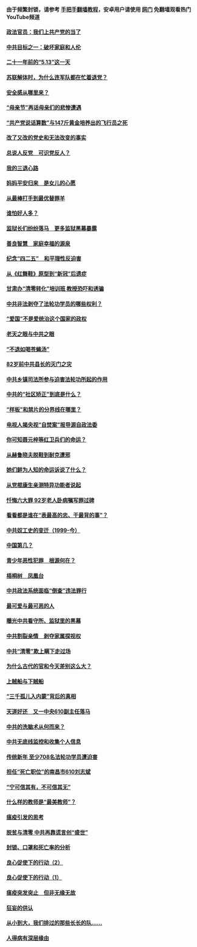 #### 由于频繁封锁，请参考 [手把手翻墙教程](https://github.com/gfw-breaker/guides/wiki/)，安卓用户请使用 [网门](https://github.com/gfw-breaker/nogfw/blob/master/dl.md?t=05181501) 免翻墙观看热门YouTube频道 

#### [政法官员：我们上共产党的当了](../pages/19/425351.md?t=05181501) 

#### [中共目标之一：破坏家庭和人伦](../pages/19/424454.md?t=05181501) 

#### [二十一年前的“5.13”这一天](../pages/19/424814.md?t=05181501) 

#### [苏联解体时，为什么连军队都在忙着退党？](../pages/19/424335.md?t=05181501) 

#### [安全感从哪里来？](../pages/19/424336.md?t=05181501) 

#### [“母亲节”再话母亲们的悲惨遭遇](../pages/19/424234.md?t=05181501) 

#### [“共产党说话算数”与147斤黄金培养出的飞行员之死](../pages/19/424115.md?t=05181501) 

#### [改了又改的党史和无法改变的事实](../pages/19/424037.md?t=05181501) 

#### [总说人反党　可识党反人？](../pages/19/423820.md?t=05181501) 

#### [我的三退心路](../pages/19/423876.md?t=05181501) 

#### [妈妈平安归来　是女儿的心愿](../pages/19/423947.md?t=05181501) 

#### [从最棒打手到最优替罪羊](../pages/19/423819.md?t=05181501) 

#### [谁怕好人多？](../pages/19/423774.md?t=05181501) 

#### [监狱长们纷纷落马　更多监狱黑幕暴露](../pages/19/423787.md?t=05181501) 

#### [善良智慧　家庭幸福的源泉](../pages/19/423632.md?t=05181501) 

#### [纪念“四二五”　和平理性反迫害](../pages/19/423660.md?t=05181501) 

#### [从《红舞鞋》原型到“新冠”后遗症](../pages/19/423509.md?t=05181501) 

#### [甘肃办“清零转化”培训班 教授恐吓和诱骗](../pages/19/423498.md?t=05181501) 

#### [中共非法剥夺了法轮功学员的哪些权利？](../pages/19/423392.md?t=05181501) 

#### [“爱国”不是爱统治这个国家的政权](../pages/19/423029.md?t=05181501) 

#### [老天之眼与中共之眼](../pages/19/423378.md?t=05181501) 

#### [“不退如喝苍蝇汤”](../pages/19/423287.md?t=05181501) 

#### [82岁前中共县长的灭门之灾](../pages/19/423055.md?t=05181501) 

#### [中共乡镇司法所参与迫害法轮功所起的作用](../pages/19/423064.md?t=05181501) 

#### [中共的“社区矫正”到底是什么？](../pages/19/422870.md?t=05181501) 

#### [“样板”和禁片的分界线在哪里？](../pages/19/422704.md?t=05181501) 

#### [电视人揭央视“自焚案”报导源自政法委](../pages/19/422770.md?t=05181501) 

#### [你可知聂元梓等红卫兵们的命运？](../pages/19/422848.md?t=05181501) 

#### [从赫鲁晓夫脱鞋到耐克遭邪](../pages/19/422826.md?t=05181501) 

#### [她们鲜为人知的命运诉说了什么？](../pages/19/422754.md?t=05181501) 

#### [从党棍康生亲测特异功能者说起](../pages/19/422657.md?t=05181501) 

#### [忏悔六大罪 92岁老人卧病嘱写罪过碑](../pages/19/422750.md?t=05181501) 

#### [看看都是谁在“表最高的忠、干最背的事”？](../pages/19/422703.md?t=05181501) 

#### [中共奴工史的变迁（1999-今）](../pages/19/422656.md?t=05181501) 

#### [中国第几？](../pages/19/422496.md?t=05181501) 

#### [青少年恶性犯罪　根源何在？](../pages/19/422449.md?t=05181501) 

#### [梧桐树　凤凰台](../pages/19/422442.md?t=05181501) 

#### [中共政法系统面临“倒查”违法罪行](../pages/19/422497.md?t=05181501) 

#### [最可爱与最可恶的人](../pages/19/422448.md?t=05181501) 

#### [曝光中共看守所、监狱里的黑幕](../pages/19/422390.md?t=05181501) 

#### [中共割裂亲情　剥夺家属探视权](../pages/19/422364.md?t=05181501) 

#### [中共“清零”欺上瞒下走过场](../pages/19/422306.md?t=05181501) 

#### [为什么古代的官和今天差别这么大？](../pages/19/422228.md?t=05181501) 

#### [上贼船与下贼船](../pages/19/422276.md?t=05181501) 

#### [“三千孤儿入内蒙”背后的真相](../pages/19/422229.md?t=05181501) 

#### [天道好还　又一中央610副主任落马](../pages/19/422155.md?t=05181501) 

#### [中共的洗脑术从何而来？](../pages/19/422154.md?t=05181501) 

#### [中共无底线监控和收集个人信息](../pages/19/422039.md?t=05181501) 

#### [传统新年 至少708名法轮功学员遭迫害](../pages/19/421946.md?t=05181501) 

#### [担任“死亡职位”的南昌市610刘志斌](../pages/19/421957.md?t=05181501) 

#### [“宁可信其有，不可信其无”](../pages/19/421691.md?t=05181501) 

#### [什么样的教师是“最美教师”？](../pages/19/421755.md?t=05181501) 

#### [瘟疫引发的思考](../pages/19/421594.md?t=05181501) 

#### [脱贫与清零 中共再靠谎言创“盛世”](../pages/19/421590.md?t=05181501) 

#### [封锁、口罩和死亡率的分析](../pages/19/421495.md?t=05181501) 

#### [良心促使下的行动（2）](../pages/19/421361.md?t=05181501) 

#### [良心促使下的行动（1）](../pages/19/421302.md?t=05181501) 

#### [瘟疫突发突止　但非无缘无故](../pages/19/421281.md?t=05181501) 

#### [狂妄的供认](../pages/19/421199.md?t=05181501) 

#### [从小到大，我们排过的那些长长的队……](../pages/19/421243.md?t=05181501) 

#### [人得病有深层缘由](../pages/19/420864.md?t=05181501) 


